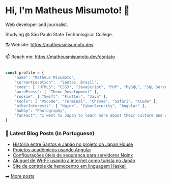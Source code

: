 # Hi, I'm Matheus Misumoto! 👋

Web developer and journalist.

Studying @ São Paulo State Technological College.

🌎 Website: https://matheusmisumoto.dev

📫 Reach me: https://matheusmisumoto.dev/contato
##
```javascript
const profile = {
	"name": "Matheus Misumoto",
	"currentLocation":  "Santos, Brazil",
	"code": [ "HTML5", "CSS3", "JavaScript", "PHP", "MySQL", "SQL Server", "MariaDB", "SEO" ],
	"wordPress": [ "Theme Development" ],
	"rookie": [ "Swift", "Flutter", "Java" ],
	"tools": [ "VSCode", "Terminal", "Chrome", "Safari", "XCode" ],
	"otherInterests": [ "Nginx", "CyberSecurity", "Angular" ],
	"hobby": "Photography",
	"funFact": "I went to Japan to learn more about their culture and diplomacy"
}
```

### 📕 Latest Blog Posts (in Portuguese)
<!-- BLOG-POST-LIST:START -->
- [História entre Santos e Japão no projeto da Japan House](https://matheusmisumoto.dev/cultura-japonesa/historia-santos-japan-house-sao-paulo.html)
- [Projetos acadêmicos usando Angular](https://matheusmisumoto.dev/tecnologia/desenvolvimento-web/projetos-academicos-usando-angular.html)
- [Configurações úteis de segurança para servidores Nginx](https://matheusmisumoto.dev/tecnologia/desenvolvimento-web/seguranca-servidor-nginx.html)
- [Aluguel de Wi-Fi: usando a internet como turista no Japão](https://matheusmisumoto.dev/viagens/japao/usar-internet-japao-roteador-wifi.html)
- [Site de controle de hemocentro em linguagem Haskell](https://matheusmisumoto.dev/tecnologia/desenvolvimento-web/blood-center-control-haskell.html)
<!-- BLOG-POST-LIST:END -->

➡️ [More posts](https://matheusmisumoto.dev/blog)